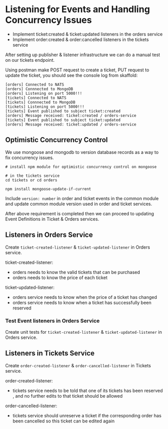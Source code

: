 # Listening for Events and Handling Concurrency Issues

- Implement ticket:created & ticket:updated listeners in the orders service
- Implement order:created & order:cancelled listeners in the tickets service

After setting up publisher & listener infrastructure we can do a manual test on our tickets endpoint.

Using postman make POST request to create a ticket, PUT request to update the ticket, you should see the console log from skaffold:

```
[orders] Connected to NATS
[orders] Connnected to MongoDB
[orders] Listening on port 5000!!!
[tickets] Connected to NATS
[tickets] Connnected to MongoDB
[tickets] Listening on port 5000!!!
[tickets] Event published to subject ticket:created
[orders] Message received: ticket:created / orders-service
[tickets] Event published to subject ticket:updated
[orders] Message received: ticket:updated / orders-service
```

## Optimistic Concurrency Control

We use mongoose and mongodb to version database records as a way to fix concurrency issues.

```
# install npm module for optimistic concurrency control on mongoose

# in the tickets service
cd tickets or cd orders

npm install mongoose-update-if-current
```

Include `version: number` in order and ticket events in the common module and update common module version
used in order and ticket services.

After above requirement is completed then we can proceed to updating Event Definitions in Ticket & Orders services.

## Listeners in Orders Service

Create `ticket-created-listener` & `ticket-updated-listener` in Orders service.

ticket-created-listener:

- orders needs to know the valid tickets that can be purchased
- orders needs to know the price of each ticket

ticket-updated-listener:

- orders service needs to know when the price of a ticket has changed
- orders service needs to know when a ticket has successfully been reserved

### Test Event listeners in Orders Service

Create unit tests for `ticket-created-listener` & `ticket-updated-listener` in Orders service.

## Listeners in Tickets Service

Create `order-created-listener` & `order-cancelled-listener` in Tickets service.

order-created-listener:

- tickets service needs to be told that one of its tickets has been reserved<br>, and no further edits to that ticket should be allowed

order-cancelled-listener:

- tickets service should unreserve a ticket if the corresponding order has been cancelled so this ticket can be edited again
